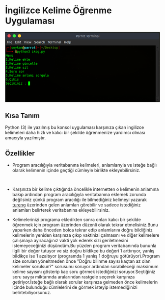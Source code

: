 # İngilizce Kelime Öğrenme Uygulaması


![](https://github.com/soykan/ingilizce-kelime-ogrenme-uygulamasi/blob/master/ikog.PNG?raw=true)

## Kısa Tanım

Python (3) ile yazılmış bu konsol uygulaması karşınıza çıkan ingilizce kelimeleri daha hızlı ve kalıcı bir şekilde öğrenmenize yardımcı olması amacıyla yazılmıştır.

## Özellikler

* Program aracılığıyla veritabanına kelimeleri, anlamlarıyla ve isteğe bağlı olarak kelimenin içinde geçtiği cümleyle birlikte ekleyebilirsiniz.

![]()

* Karşınıza bir kelime çıktığında öncelikle internetten o kelimenin anlamına bakıp ardından program aracılığıyla veritabanına eklemek zorunda değilsiniz çünkü program aracılığı ile bilmediğiniz kelimeyi yazarak [tureng](https://tureng.com) üzerinden gelen anlamları görebilir ve sadece istediğiniz anlamları belirterek veritabanına ekleyebilirsiniz.

* Kelimelerinizi programa ekledikten sonra onları kalıcı bir şekilde öğrenmek için program üzerinden düzenli olarak tekrar etmelisiniz.Bunu yaparken daha önceden bolca tekrar edip anlamlarını doğru bildiğiniz kelimelerin yeniden karşınıza çıkıp vaktinizi çalmasını ve diğer kelimelere çalışmaya ayıracağınız vakti yok ederek sizi geriletmesini istemeyeceğinizi düşündüm.Bu yüzden program veritabanında bununla ilgili bir değer tutuyor ve siz doğru bildikçe bu değeri 1 arttırıyor, yanlış bildikçe ise 1 azaltıyor (programda 1 yanlış 1 doğruyu götürüyor).Program size soruları yöneltmeden önce "Doğru bilinme sayısı kaçtan az olan kelimeler sorulsun?" sorusunu soruyor ardından sorabileceği maksimum kelime sayısını gösterip kaç soru görmek istediğinizi soruyor.Seçtiğiniz soru sayısı miktarında aralarından rastgele seçerek karşınıza getiriyor.İsteğe bağlı olarak sorular karşınıza gelmeden önce kelimelerin içinde bulunduğu cümlelerini de görmek isteyip istemediğinizi belirtebiliyorsunuz.
